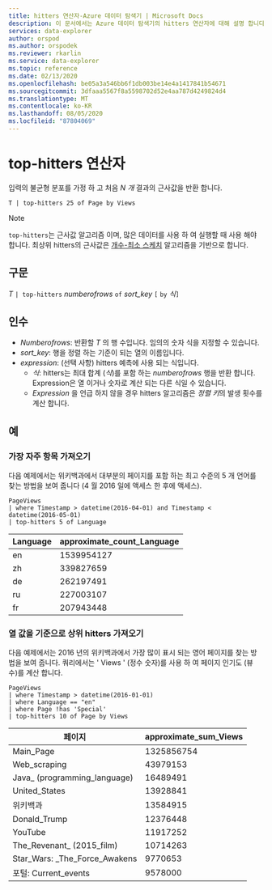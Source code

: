 ```yaml
---
title: hitters 연산자-Azure 데이터 탐색기 | Microsoft Docs
description: 이 문서에서는 Azure 데이터 탐색기의 hitters 연산자에 대해 설명 합니다.
services: data-explorer
author: orspod
ms.author: orspodek
ms.reviewer: rkarlin
ms.service: data-explorer
ms.topic: reference
ms.date: 02/13/2020
ms.openlocfilehash: be05a3a546bb6f1db003be14e4a1417841b54671
ms.sourcegitcommit: 3dfaaa5567f8a5598702d52e4aa787d4249824d4
ms.translationtype: MT
ms.contentlocale: ko-KR
ms.lasthandoff: 08/05/2020
ms.locfileid: "87804069"
---
```

# <a name="top-hitters-operator"></a>top-hitters 연산자

입력의 불균형 분포를 가정 하 고 처음 *N 개* 결과의 근사값을 반환 합니다.

```kusto
T | top-hitters 25 of Page by Views 
```

> [!NOTE]
> `top-hitters`는 근사값 알고리즘 이며, 많은 데이터를 사용 하 여 실행할 때 사용 해야 합니다. 최상위 hitters의 근사값은 [개수-최소 스케치](https://en.wikipedia.org/wiki/Count%E2%80%93min_sketch) 알고리즘을 기반으로 합니다.  

## <a name="syntax"></a>구문

*T* `| top-hitters` *numberofrows* `of` *sort_key* `[` `by` *식*`]`

## <a name="arguments"></a>인수

* *Numberofrows*: 반환할 *T* 의 행 수입니다. 임의의 숫자 식을 지정할 수 있습니다.
* *sort_key*: 행을 정렬 하는 기준이 되는 열의 이름입니다.
* *expression*: (선택 사항) hitters 예측에 사용 되는 식입니다. 
    * *식*: hitters는 최대 합계 (*식*)를 포함 하는 *numberofrows* 행을 반환 합니다. Expression은 열 이거나 숫자로 계산 되는 다른 식일 수 있습니다. 
    *  *Expression* 을 언급 하지 않을 경우 hitters 알고리즘은 *정렬 키*의 발생 횟수를 계산 합니다.  

## <a name="examples"></a>예

### <a name="get-most-frequent-items"></a>가장 자주 항목 가져오기 

다음 예제에서는 위키백과에서 대부분의 페이지를 포함 하는 최고 수준의 5 개 언어를 찾는 방법을 보여 줍니다 (4 월 2016 일에 액세스 한 후에 액세스). 

```kusto
PageViews
| where Timestamp > datetime(2016-04-01) and Timestamp < datetime(2016-05-01) 
| top-hitters 5 of Language 
```

|Language|approximate_count_Language|
|---|---|
|en|1539954127|
|zh|339827659|
|de|262197491|
|ru|227003107|
|fr|207943448|

### <a name="get-top-hitters-based-on-column-value"></a>열 값을 기준으로 상위 hitters 가져오기

다음 예제에서는 2016 년의 위키백과에서 가장 많이 표시 되는 영어 페이지를 찾는 방법을 보여 줍니다. 쿼리에서는 ' Views ' (정수 숫자)를 사용 하 여 페이지 인기도 (뷰 수)를 계산 합니다. 

```kusto
PageViews
| where Timestamp > datetime(2016-01-01)
| where Language == "en"
| where Page !has 'Special'
| top-hitters 10 of Page by Views
```

|페이지|approximate_sum_Views|
|---|---|
|Main_Page|1325856754|
|Web_scraping|43979153|
|Java_ (programming_language)|16489491|
|United_States|13928841|
|위키백과|13584915|
|Donald_Trump|12376448|
|YouTube|11917252|
|The_Revenant_ (2015_film)|10714263|
|Star_Wars: _The_Force_Awakens|9770653|
|포털: Current_events|9578000|
